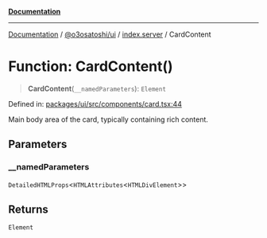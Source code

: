 [**Documentation**](../../../../README.md)

***

[Documentation](../../../../README.md) / [@o3osatoshi/ui](../../README.md) / [index.server](../README.md) / CardContent

# Function: CardContent()

> **CardContent**(`__namedParameters`): `Element`

Defined in: [packages/ui/src/components/card.tsx:44](https://github.com/o3osatoshi/experiment/blob/67ff251451cab829206391b718d971ec20ce4dfb/packages/ui/src/components/card.tsx#L44)

Main body area of the card, typically containing rich content.

## Parameters

### \_\_namedParameters

`DetailedHTMLProps`\<`HTMLAttributes`\<`HTMLDivElement`\>\>

## Returns

`Element`
